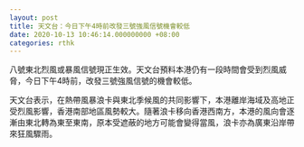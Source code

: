 ```yaml
---
layout: post
title: 天文台：今日下午4時前改發三號強風信號機會較低
date: 2020-10-13 10:46:14.000000000 +08:00
categories: rthk
---
```


八號東北烈風或暴風信號現正生效。天文台預料本港仍有一段時間會受到烈風威脅，今日下午4時前，改發三號強風信號的機會較低。

天文台表示，在熱帶風暴浪卡與東北季候風的共同影響下，本港離岸海域及高地正受烈風影響，香港南部地區風勢較大。隨著浪卡移向香港西南方，本港的風向會逐漸由東北轉為東至東南，原本受遮蔽的地方可能會變得當風，浪卡亦為廣東沿岸帶來狂風驟雨。
